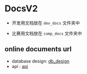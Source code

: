 # DocsV2

* 开发用文档放在 `dev_docs` 文件夹中

* 比赛用文档放在 `comp_docs` 文件夹中

## online documents url

- database design: [db_design](https://mlssz.github.io/DocsV2/dev_docs/db_design/index.html)
- api : [api](https://mlssz.github.io/DocsV2/dev_docs/api/#staff-staff-get)

